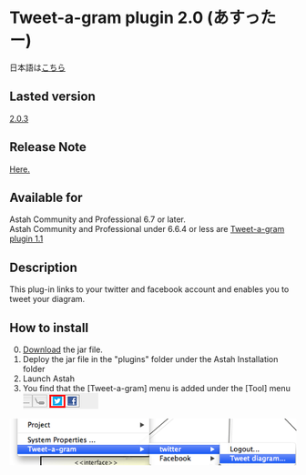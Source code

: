 Tweet-a-gram plugin 2.0 (あすったー)
===============================================
日本語は[こちら](README_ja.md)

Lasted version
------------
[2.0.3](https://s3.amazonaws.com/astah_plugins/tweet-a-gram-plugin-2.0.3.jar)

Release Note
------------
[Here.](release_note.md)  

Available for
------------
Astah Community and Professional 6.7 or later.  
Astah Community and Professional under 6.6.4 or less are [Tweet-a-gram plugin 1.1](https://s3.amazonaws.com/astah_plugins/tweet-a-gram-plugin-1.1.3.jar)

Description
------------
This plug-in links to your twitter and facebook account and enables you to tweet your diagram.  

How to install
------------
0. [Download](https://s3.amazonaws.com/astah_plugins/tweet-a-gram-plugin-2.0.3.jar "Download") the jar file.  
1. Deploy the jar file in the "plugins" folder under the Astah Installation folder  
2. Launch Astah  
3. You find that the [Tweet-a-gram] menu is added under the [Tool] menu  
![getstart01](images/getstart01.png)  
  
![getstart02](images/getstart02.png)  
